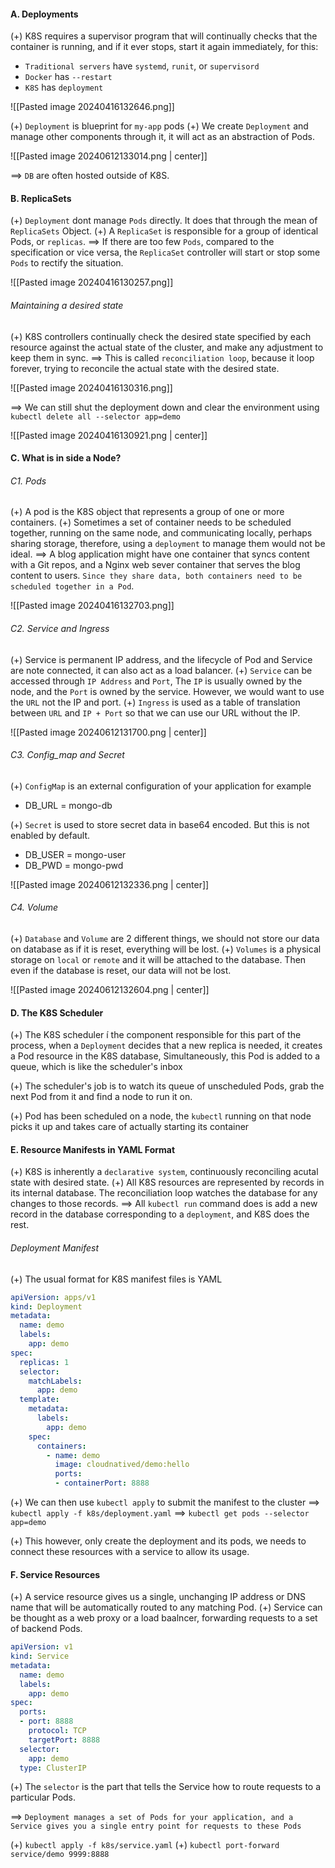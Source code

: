 #### A. Deployments
(+)  K8S requires  a supervisor program that will continually checks that the container is running, and if it ever stops, start it again immediately, for this:
- `Traditional servers` have `systemd`, `runit`, or `supervisord`
- `Docker` has `--restart`
- `K8S` has `deployment`

![[Pasted image 20240416132646.png]]

(+) `Deployment` is blueprint for `my-app` pods
(+) We create `Deployment` and manage other components through it, it will act as an abstraction of Pods.

![[Pasted image 20240612133014.png | center]]

==> `DB` are often hosted outside of K8S.

#### B. ReplicaSets
(+) `Deployment` dont manage `Pods` directly. It does that through the mean of `ReplicaSets` Object.
(+) A `ReplicaSet` is responsible for a group of identical Pods, or `replicas`. 
==> If there are too few `Pods`, compared to the specification or vice versa, the `ReplicaSet` controller will start or stop some `Pods` to rectify the situation.

![[Pasted image 20240416130257.png]]

###### Maintaining a desired state
(+) K8S controllers continually check the desired state specified by each resource against the actual state of the cluster, and make any adjustment to keep them in sync.
==> This is called `reconciliation loop`, because it loop forever, trying to reconcile the actual state with the desired state.

![[Pasted image 20240416130316.png]]

==> We can still shut the deployment down and clear the environment using `kubectl delete all --selector app=demo`

![[Pasted image 20240416130921.png | center]]


#### C. What is in side a Node?
###### C1. Pods
(+) A pod is the K8S object that represents a group of one or more containers.
(+) Sometimes a set of container needs to be scheduled together, running on the same node, and communicating locally, perhaps sharing storage, therefore, using a `deployment` to manage them would not be ideal.
==> A blog application might have one container that syncs content with a Git repos, and a Nginx web sever container that serves the blog content to users. `Since they share data, both containers need to be scheduled together in a Pod`.

![[Pasted image 20240416132703.png]]


###### C2. Service and Ingress
(+) Service is permanent IP address, and the lifecycle of Pod and Service are note connected, it can also act as a load balancer.
(+) `Service` can be accessed through `IP Address` and `Port`, The `IP` is usually owned by the node, and the `Port` is owned by the service. However, we would want to use the `URL` not the IP and port.
(+) `Ingress` is used as a table of translation between `URL` and `IP + Port` so that we can use our URL without the IP.

![[Pasted image 20240612131700.png | center]]

###### C3. Config_map and Secret
(+) `ConfigMap` is an external configuration of your application for example
+ DB_URL = mongo-db

(+) `Secret` is used to store secret data in base64 encoded. But this is not enabled by default.
+ DB_USER = mongo-user
+ DB_PWD = mongo-pwd

![[Pasted image 20240612132336.png | center]]

###### C4. Volume
(+) `Database` and `Volume` are 2 different things, we should not store our data on database as if it is reset, everything will be lost.
(+) `Volumes` is a physical storage on `local` or `remote` and it will be attached to the database. Then even if the database is reset, our data will not be lost.

![[Pasted image 20240612132604.png | center]]
















#### D. The K8S Scheduler
(+) The K8S scheduler í the component responsible for this part of the process, when a `Deployment` decides that a new replica is needed, it creates a Pod resource in the K8S database, Simultaneously, this Pod is added to a queue, which is like the scheduler's inbox

(+) The scheduler's job is to watch its queue of unscheduled Pods, grab the next Pod from it and find a node to run it on.

(+) Pod has been scheduled on a node, the `kubectl` running on that node picks it up and takes care of actually starting its container

#### E. Resource Manifests in YAML Format
(+) K8S is inherently a `declarative system`, continuously reconciling acutal state with desired state.
(+) All K8S resources are represented by records in its internal database. The reconciliation loop watches the database for any changes to those records. 
==> All `kubectl run` command does is add a new record in the database corresponding to a `deployment`, and K8S does the rest.

###### Deployment Manifest
(+) The usual format for K8S manifest files is YAML

```yaml
apiVersion: apps/v1
kind: Deployment
metadata:
  name: demo
  labels:
    app: demo
spec:
  replicas: 1
  selector:
    matchLabels:
      app: demo
  template:
    metadata:
      labels:
        app: demo
    spec:
      containers:
        - name: demo
          image: cloudnatived/demo:hello
          ports:
          - containerPort: 8888
```

(+) We can then use `kubectl apply` to submit the manifest to the cluster
==> `kubectl apply -f k8s/deployment.yaml`
==>  `kubectl get pods --selector app=demo`

(+) This however, only create the deployment and its pods, we needs to connect these resources with a service to allow its usage.

#### F. Service Resources
(+) A service resource gives us a single, unchanging IP address or DNS name that will be automatically routed to any matching Pod.
(+) Service can be thought as a web proxy or a load baalncer, forwarding requests to a set of backend Pods.

```yaml
apiVersion: v1
kind: Service
metadata:
  name: demo
  labels:
    app: demo
spec:
  ports:
  - port: 8888
    protocol: TCP
    targetPort: 8888
  selector:
    app: demo
  type: ClusterIP
```

(+) The `selector` is the part that tells the Service how to route requests to a particular Pods.

==> `Deployment manages a set of Pods for your application, and a Service gives you a single entry point for requests to these Pods`

(+) `kubectl apply -f k8s/service.yaml`
(+) `kubectl port-forward service/demo 9999:8888`